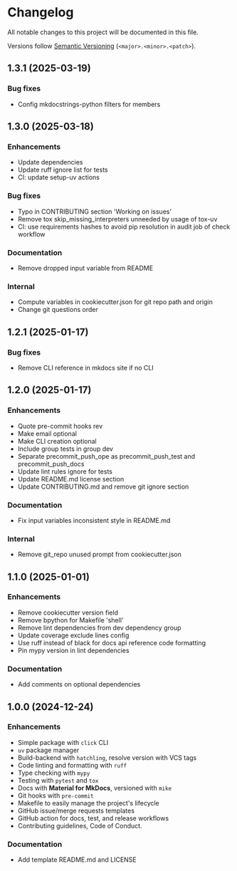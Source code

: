 # Changelog

All notable changes to this project will be documented in this file.

Versions follow [Semantic Versioning](https://semver.org/spec/v2.0.0.html) (`<major>.<minor>.<patch>`).

## 1.3.1 (2025-03-19)

### Bug fixes

- Config mkdocstrings-python filters for members

## 1.3.0 (2025-03-18)

### Enhancements

- Update dependencies
- Update ruff ignore list for tests
- CI: update setup-uv actions

### Bug fixes

- Typo in CONTRIBUTING section 'Working on issues'
- Remove tox skip_missing_interpreters unneeded by usage of tox-uv
- CI: use requirements hashes to avoid pip resolution in audit job of check workflow

### Documentation

- Remove dropped input variable from README

### Internal

- Compute variables in cookiecutter.json for git repo path and origin
- Change git questions order

## 1.2.1 (2025-01-17)

### Bug fixes

- Remove CLI reference in mkdocs site if no CLI

## 1.2.0 (2025-01-17)

### Enhancements

- Quote pre-commit hooks rev
- Make email optional
- Make CLI creation optional
- Include group tests in group dev
- Separate precommit_push_ope as precommit_push_test and precommit_push_docs
- Update lint rules ignore for tests
- Update README.md license section
- Update CONTRIBUTING.md and remove git ignore section

### Documentation

- Fix input variables inconsistent style in README.md

### Internal

- Remove git_repo unused prompt from cookiecutter.json

## 1.1.0 (2025-01-01)

### Enhancements

- Remove cookiecutter version field
- Remove bpython for Makefile 'shell'
- Remove lint dependencies from dev dependency group
- Update coverage exclude lines config
- Use ruff instead of black for docs api reference code formatting
- Pin mypy version in lint dependencies

### Documentation

- Add comments on optional dependencies

## 1.0.0 (2024-12-24)

### Enhancements

- Simple package with `click` CLI
- `uv` package manager
- Build-backend with `hatchling`, resolve version with VCS tags
- Code linting and formatting with `ruff`
- Type checking with `mypy`
- Testing with `pytest` and `tox`
- Docs with **Material for MkDocs**, versioned with `mike`
- Git hooks with `pre-commit`
- Makefile to easily manage the project's lifecycle
- GitHub issue/merge requests templates
- GitHub action for docs, test, and release workflows
- Contributing guidelines, Code of Conduct.

### Documentation

- Add template README.md and LICENSE
